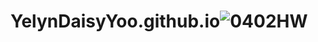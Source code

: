# YelynDaisyYoo.github.io![0402HW](https://github.com/user-attachments/assets/e87caa7b-cf82-4638-8051-4c9c6f9e68b6)
